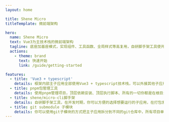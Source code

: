 ```yaml
---
layout: home

title: Shene Micro
titleTemplate: 微前端架构

hero:
  name: Shene Micro
  text: Vue3为主技术栈的微前端架构
  tagline: 底座加基座模式，实现组件、工具函数、全局样式等高复用，自研脚手架工具使开发、发布更便捷
  actions:
    - theme: brand
      text: 快速开始
      link: /guide/getting-started

features:
  - title: 'Vue3 + typescript'
    details: 框架内部主子应用全部使用Vue3 + typescript技术栈，可以外接其他子应用，外接子应用技术栈可以是Vue3、Vue2、React等主流框架。
  - title: pnpm包管理工具
    details: 使用pnpm管理项目，顶层依赖安装、顶层执行脚本、所有的一切你都是在根目录做，无需进入到子应用自动项目。
  - title: shene/micro-cli脚手架
    details: 自研脚手架工具，在开发时期，你可以方便的选择想要运行的子应用，在打包发布时，你可以通过简单的参数配置实现主子应用打包。
  - title: git submodule 子模块
    details: 你可以使用git子模块的方式把主子应用拆分到不同的git仓库中，所有项目单独管理。
---
```


<ClientOnly>
  <Home />
</ClientOnly>
